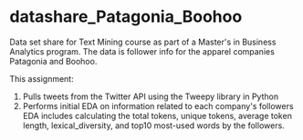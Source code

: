 # datashare_Patagonia_Boohoo
Data set share for Text Mining course as part of a Master's in Business Analytics program. 
The data is follower info for the apparel companies Patagonia and Boohoo.

This assignment:
1) Pulls tweets from the Twitter API using the Tweepy library in Python
2) Performs initial EDA on information related to each company's followers
EDA includes calculating the total tokens, unique tokens, average token length, lexical_diversity, and top10 most-used words by the followers. 
